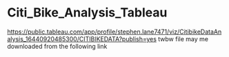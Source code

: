 # Citi_Bike_Analysis_Tableau
https://public.tableau.com/app/profile/stephen.lane7471/viz/CitibikeDataAnalysis_16440920485300/CITIBIKEDATA?publish=yes
twbw file may me downloaded from the following link